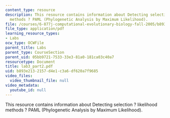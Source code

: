 ```yaml
---
content_type: resource
description: This resource contains information about Detecting selection ? likelihood
  methods ? PAML (Phylogenetic Analysis by Maximum Likelihood).
file: /courses/6-877j-computational-evolutionary-biology-fall-2005/b893e2132157d4e1c3a6df620a7f9685_lab3_part2.pdf
file_type: application/pdf
learning_resource_types:
- Labs
ocw_type: OCWFile
parent_title: Labs
parent_type: CourseSection
parent_uid: 05bb9721-7533-33e3-81a0-181ca03c40a7
resourcetype: Document
title: lab3_part2.pdf
uid: b893e213-2157-d4e1-c3a6-df620a7f9685
video_files:
  video_thumbnail_file: null
video_metadata:
  youtube_id: null
---
```

This resource contains information about Detecting selection ? likelihood methods ? PAML (Phylogenetic Analysis by Maximum Likelihood).